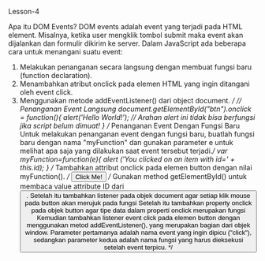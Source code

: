 Lesson-4

Apa itu DOM Events?
DOM events adalah event yang terjadi pada HTML element. Misalnya, ketika user mengklik tombol submit maka 
event akan dijalankan dan formulir dikirim ke server.
Dalam JavaScript ada beberapa cara untuk menangani suatu event:
1) Melakukan penanganan secara langsung dengan membuat fungsi baru (function declaration).
2) Menambahkan atribut onclick pada elemen HTML yang ingin ditangani oleh event click.
3) Menggunakan metode addEventListener() dari object document.
*/
// Penanganan Event Langsung
document.getElementById("btn").onclick = function(){
    alert('Hello World!'); // Arahan alert ini tidak bisa berfungsi jika script belum dimuat!
    }
    /*
Penanganan Event Dengan Fungsi Baru
Untuk melakukan penanganan event dengan fungsi baru, buatlah fungsi baru dengan nama "myFunction"
dan gunakan parameter e untuk melihat apa saja yang dilakukan saat event tersebut terjadi.*/
var myFunction=function(e){
    alert ('You clicked on an item with id=' + this.id);
    }
    /*
Tambahkan attribut onclick pada elemen button dengan nilai myFunction(). */
<button type="button" class="btn btn-primary" id="btn" onclick="myFunction()">Click Me!</button>
/*
Gunakan method getElementById() untuk membaca value attribute ID dari <button>.
Setelah itu tambahkan listener pada objek document agar setiap klik mouse pada button akan merujuk pada fungsi
Setelah itu tambahkan property onclick pada objek button agar tipe data dalam properti onclick merupakan fungsi
Kemudian tambahkan listener event click pada elemen button dengan menggunakan metod addEventListener(),
yang merupakan bagian dari objek window.
Parameter pertamanya adalah nama event yang ingin dipicu ("click"), sedangkan parameter kedua adalah
nama fungsi yang harus dieksekusi setelah event terpicu.
*/


